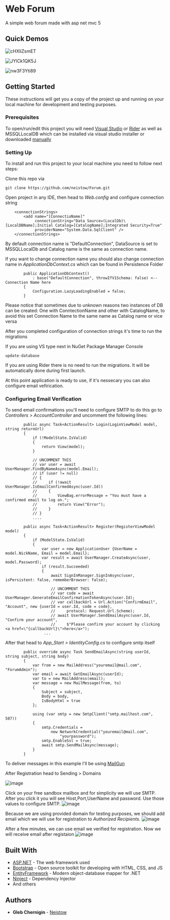 # Web Forum

A simple web forum made with asp net mvc 5
## Quick Demos

![cHXliZsmET](https://user-images.githubusercontent.com/55974615/81474555-f83a7700-920e-11ea-8e4b-c9d09c83ce50.gif)

![JYlCk1QK5J](https://user-images.githubusercontent.com/55974615/81474646-93cbe780-920f-11ea-8f53-103623d8eb7b.gif)

![nw3F3Yti89](https://user-images.githubusercontent.com/55974615/81474718-ec9b8000-920f-11ea-96f2-de1c5841f918.gif)

## Getting Started

These instructions will get you a copy of the project up and running on your local machine for development and testing purposes.
### Prerequisites

To open/run/edit this project you will need [Visual Studio](https://visualstudio.microsoft.com/ru/downloads/) or [Rider](https://www.jetbrains.com/ru-ru/rider/) as well as MSSQLLocalDB which can be installed via visual studio installer or downloaded [manually](https://docs.microsoft.com/en-us/sql/database-engine/configure-windows/sql-server-express-localdb?view=sql-server-ver15)

### Setting Up

To install and run this project to your local machine you need to follow next steps:

Clone this repo via

```
git clone https://github.com/neistow/Forum.git
```

Open project in any IDE, then head to *Web.config* and configure connection string

```
    <connectionStrings>
        <add name="[ConnectioName]"
             connectionString="Data Source=(LocalDb)\[LocalDBName];Initial Catalog=[CatalogName];Integrated Security=True"
             providerName="System.Data.SqlClient" />
    </connectionStrings>
```
By default connection name is "DefaultConnection", DataSource is set to MSSQLLocalDb and Catalog name is the same as connection name.

If you want to change connection name you should also change connection name in *ApplicationDbContext.cs* which can be found in Persistence Folder
```
        public ApplicationDbContext()
            : base("DefaultConnection", throwIfV1Schema: false) <-- Connection Name here
        {
            Configuration.LazyLoadingEnabled = false;
        }
```
Please notice that sometimes due to unknown reasons two instances of DB can be created: One with ConntectionName and other with CatalogName, to avoid this set Connection Name to the same name as Catalog name or vice versa

After you completed configuration of connection strings it's time to run the migrations

If you are using VS type next in NuGet Package Manager Console

```
update-database
```

If you are using Rider there is no need to run the migrations. It will be automatically done during first launch.

At this point application is ready to use, if it's nessecary you can also configure email vefirication.

### Configuring Email Verification
To send email confirmations you'll need to configure SMTP to do this go to *Controllers > AccountController* and uncomment the following lines:

```
        public async Task<ActionResult> Login(LoginViewModel model, string returnUrl)
        {
            if (!ModelState.IsValid)
            {
                return View(model);
            }

            // UNCOMMENT THIS
            // var user = await UserManager.FindByNameAsync(model.Email);
            // if (user != null)
            // {
            //     if (!await UserManager.IsEmailConfirmedAsync(user.Id))
            //     {
            //         ViewBag.errorMessage = "You must have a confirmed email to log on.";
            //         return View("Error");
            //     }
            // }
            ....
```
```
        public async Task<ActionResult> Register(RegisterViewModel model)
        {
            if (ModelState.IsValid)
            {
                var user = new ApplicationUser {UserName = model.NickName, Email = model.Email};
                var result = await UserManager.CreateAsync(user, model.Password);
                if (result.Succeeded)
                {
                    await SignInManager.SignInAsync(user, isPersistent: false, rememberBrowser: false);

                    // UNCOMMENT THIS
                    // var code = await UserManager.GenerateEmailConfirmationTokenAsync(user.Id);
                    // var callbackUrl = Url.Action("ConfirmEmail", "Account", new {userId = user.Id, code = code},
                    //     protocol: Request.Url.Scheme);
                    // await UserManager.SendEmailAsync(user.Id, "Confirm your account",
                    //     $"Please confirm your account by clicking <a href=\"{callbackUrl}\">here</a>");
                 ...
```

After that head to *App_Start > IdentityConfig.cs* to configure smtp itself
```
        public override async Task SendEmailAsync(string userId, string subject, string body)
        {
            var from = new MailAddress("youremail@mail.com", "ForumAdmin");
            var email = await GetEmailAsync(userId);
            var to = new MailAddress(email);
            var message = new MailMessage(from, to)
            {
                Subject = subject,
                Body = body,
                IsBodyHtml = true
            };
            
            using (var smtp = new SmtpClient("smtp.mailhost.com", 587))
            {
                smtp.Credentials =
                    new NetworkCredential("youremail@mail.com",
                        "yourpassword");
                smtp.EnableSsl = true;
                await smtp.SendMailAsync(message);
            }
        }
```
To deliver messages in this example I'll be using [MailGun](https://www.mailgun.com/)

After Registration head to Sending > Domains

![image](https://user-images.githubusercontent.com/55974615/81473904-9710a480-920a-11ea-892c-cdbf28182470.png)

Click on your free sandbox mailbox and for simplicity we will use SMTP. After you click it you will see Host,Port,UserName and password. Use those values to configure SMTP.
![image](https://user-images.githubusercontent.com/55974615/81473999-5a917880-920b-11ea-93f0-b41bb5833246.png)

Because we are using provided domain for testing purposes, we should add email which we will use for registration to *Authorized Recipients*.
![image](https://user-images.githubusercontent.com/55974615/81474174-47cb7380-920c-11ea-9e01-5633d85fd441.png)

After a few minutes, we can use email we verified for registration. Now we will receive email after registaion
![image](https://user-images.githubusercontent.com/55974615/81474281-f5d71d80-920c-11ea-985b-b272f082bc4c.png)

## Built With

* [ASP.NET](https://dotnet.microsoft.com/apps/aspnet) - The web framework used
* [Bootstrap](https://getbootstrap.com/) - Open source toolkit for developing with HTML, CSS, and JS
* [EntityFramework](https://docs.microsoft.com/en-us/ef/) - Modern object-database mapper for .NET
* [Ninject](http://www.ninject.org/) - Dependency Injector
* And others

## Authors

* **Gleb Chernigin** - [Neistow](https://github.com/Neistow)
